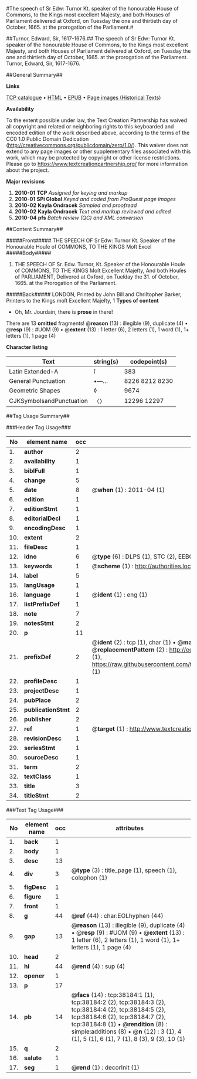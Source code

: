#The speech of Sr Edw: Turnor Kt. speaker of the honourable House of Commons, to the Kings most excellent Majesty, and both Houses of Parliament delivered at Oxford, on Tuesday the one and thirtieth day of October, 1665. at the prorogation of the Parliament.#

##Turnor, Edward, Sir, 1617-1676.##
The speech of Sr Edw: Turnor Kt. speaker of the honourable House of Commons, to the Kings most excellent Majesty, and both Houses of Parliament delivered at Oxford, on Tuesday the one and thirtieth day of October, 1665. at the prorogation of the Parliament.
Turnor, Edward, Sir, 1617-1676.

##General Summary##

**Links**

[TCP catalogue](http://www.ota.ox.ac.uk/tcp/)  • 
[HTML](http://tei.it.ox.ac.uk/tcp/Texts-HTML/free/A63/A63949.html)  • 
[EPUB](http://tei.it.ox.ac.uk/tcp/Texts-EPUB/free/A63/A63949.epub) • 
[Page images (Historical Texts)](https://historicaltexts.jisc.ac.uk/eebo-99833706e)

**Availability**

To the extent possible under law, the Text Creation Partnership has waived all copyright and related or neighboring rights to this keyboarded and encoded edition of the work described above, according to the terms of the CC0 1.0 Public Domain Dedication (http://creativecommons.org/publicdomain/zero/1.0/). This waiver does not extend to any page images or other supplementary files associated with this work, which may be protected by copyright or other license restrictions. Please go to https://www.textcreationpartnership.org/ for more information about the project.

**Major revisions**

1. __2010-01__ __TCP__ *Assigned for keying and markup*
1. __2010-01__ __SPi Global__ *Keyed and coded from ProQuest page images*
1. __2010-02__ __Kayla Ondracek__ *Sampled and proofread*
1. __2010-02__ __Kayla Ondracek__ *Text and markup reviewed and edited*
1. __2010-04__ __pfs__ *Batch review (QC) and XML conversion*

##Content Summary##

#####Front#####
THE SPEECH OF Sr Edw: Turnor Kt. Speaker of the Honourable Houſe of COMMONS, TO THE KINGS Moſt Excel
#####Body#####

1. THE SPEECH OF Sr. Edw. Turnor, Kt. Speaker of the Honourable Houſe of COMMONS, TO THE KINGS Moſt Excellent Majeſty, And both Houſes of PARLIAMENT, Delivered at Oxford, on Tueſday the 31. of October, 1665. at the Prorogation of the Parliament.

#####Back#####
LONDON, Printed by John Bill and Chriſtopher Barker, Printers to the Kings moſt Excellent Majeſty, 1
**Types of content**

  * Oh, Mr. Jourdain, there is **prose** in there!

There are 13 **omitted** fragments! 
 @__reason__ (13) : illegible (9), duplicate (4)  •  @__resp__ (9) : #UOM (9)  •  @__extent__ (13) : 1 letter (6), 2 letters (1), 1 word (1), 1+ letters (1), 1 page (4)

**Character listing**


|Text|string(s)|codepoint(s)|
|---|---|---|
|Latin Extended-A|ſ|383|
|General Punctuation|•—…|8226 8212 8230|
|Geometric Shapes|◊|9674|
|CJKSymbolsandPunctuation|〈〉|12296 12297|

##Tag Usage Summary##

###Header Tag Usage###

|No|element name|occ|attributes|
|---|---|---|---|
|1.|__author__|2||
|2.|__availability__|1||
|3.|__biblFull__|1||
|4.|__change__|5||
|5.|__date__|8| @__when__ (1) : 2011-04 (1)|
|6.|__edition__|1||
|7.|__editionStmt__|1||
|8.|__editorialDecl__|1||
|9.|__encodingDesc__|1||
|10.|__extent__|2||
|11.|__fileDesc__|1||
|12.|__idno__|6| @__type__ (6) : DLPS (1), STC (2), EEBO-CITATION (1), PROQUEST (1), VID (1)|
|13.|__keywords__|1| @__scheme__ (1) : http://authorities.loc.gov/ (1)|
|14.|__label__|5||
|15.|__langUsage__|1||
|16.|__language__|1| @__ident__ (1) : eng (1)|
|17.|__listPrefixDef__|1||
|18.|__note__|7||
|19.|__notesStmt__|2||
|20.|__p__|11||
|21.|__prefixDef__|2| @__ident__ (2) : tcp (1), char (1)  •  @__matchPattern__ (2) : ([0-9\-]+):([0-9IVX]+) (1), (.+) (1)  •  @__replacementPattern__ (2) : http://eebo.chadwyck.com/downloadtiff?vid=$1&page=$2 (1), https://raw.githubusercontent.com/textcreationpartnership/Texts/master/tcpchars.xml#$1 (1)|
|22.|__profileDesc__|1||
|23.|__projectDesc__|1||
|24.|__pubPlace__|2||
|25.|__publicationStmt__|2||
|26.|__publisher__|2||
|27.|__ref__|1| @__target__ (1) : http://www.textcreationpartnership.org/docs/. (1)|
|28.|__revisionDesc__|1||
|29.|__seriesStmt__|1||
|30.|__sourceDesc__|1||
|31.|__term__|2||
|32.|__textClass__|1||
|33.|__title__|3||
|34.|__titleStmt__|2||


###Text Tag Usage###

|No|element name|occ|attributes|
|---|---|---|---|
|1.|__back__|1||
|2.|__body__|1||
|3.|__desc__|13||
|4.|__div__|3| @__type__ (3) : title_page (1), speech (1), colophon (1)|
|5.|__figDesc__|1||
|6.|__figure__|1||
|7.|__front__|1||
|8.|__g__|44| @__ref__ (44) : char:EOLhyphen (44)|
|9.|__gap__|13| @__reason__ (13) : illegible (9), duplicate (4)  •  @__resp__ (9) : #UOM (9)  •  @__extent__ (13) : 1 letter (6), 2 letters (1), 1 word (1), 1+ letters (1), 1 page (4)|
|10.|__head__|2||
|11.|__hi__|44| @__rend__ (4) : sup (4)|
|12.|__opener__|1||
|13.|__p__|17||
|14.|__pb__|14| @__facs__ (14) : tcp:38184:1 (1), tcp:38184:2 (2), tcp:38184:3 (2), tcp:38184:4 (2), tcp:38184:5 (2), tcp:38184:6 (2), tcp:38184:7 (2), tcp:38184:8 (1)  •  @__rendition__ (8) : simple:additions (8)  •  @__n__ (12) : 3 (1), 4 (1), 5 (1), 6 (1), 7 (1), 8 (3), 9 (3), 10 (1)|
|15.|__q__|2||
|16.|__salute__|1||
|17.|__seg__|1| @__rend__ (1) : decorInit (1)|

